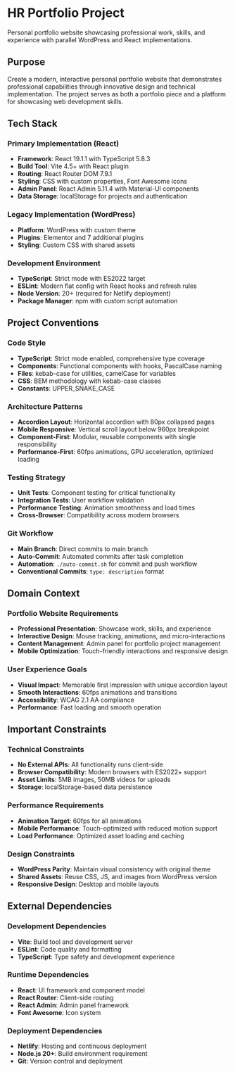 # HR Portfolio Project

Personal portfolio website showcasing professional work, skills, and experience with parallel WordPress and React implementations.

## Purpose

Create a modern, interactive personal portfolio website that demonstrates professional capabilities through innovative design and technical implementation. The project serves as both a portfolio piece and a platform for showcasing web development skills.

## Tech Stack

### Primary Implementation (React)
- **Framework**: React 19.1.1 with TypeScript 5.8.3
- **Build Tool**: Vite 4.5+ with React plugin
- **Routing**: React Router DOM 7.9.1
- **Styling**: CSS with custom properties, Font Awesome icons
- **Admin Panel**: React Admin 5.11.4 with Material-UI components
- **Data Storage**: localStorage for projects and authentication

### Legacy Implementation (WordPress)
- **Platform**: WordPress with custom theme
- **Plugins**: Elementor and 7 additional plugins
- **Styling**: Custom CSS with shared assets

### Development Environment
- **TypeScript**: Strict mode with ES2022 target
- **ESLint**: Modern flat config with React hooks and refresh rules
- **Node Version**: 20+ (required for Netlify deployment)
- **Package Manager**: npm with custom script automation

## Project Conventions

### Code Style
- **TypeScript**: Strict mode enabled, comprehensive type coverage
- **Components**: Functional components with hooks, PascalCase naming
- **Files**: kebab-case for utilities, camelCase for variables
- **CSS**: BEM methodology with kebab-case classes
- **Constants**: UPPER_SNAKE_CASE

### Architecture Patterns
- **Accordion Layout**: Horizontal accordion with 80px collapsed pages
- **Mobile Responsive**: Vertical scroll layout below 960px breakpoint
- **Component-First**: Modular, reusable components with single responsibility
- **Performance-First**: 60fps animations, GPU acceleration, optimized loading

### Testing Strategy
- **Unit Tests**: Component testing for critical functionality
- **Integration Tests**: User workflow validation
- **Performance Testing**: Animation smoothness and load times
- **Cross-Browser**: Compatibility across modern browsers

### Git Workflow
- **Main Branch**: Direct commits to main branch
- **Auto-Commit**: Automated commits after task completion
- **Automation**: `./auto-commit.sh` for commit and push workflow
- **Conventional Commits**: `type: description` format

## Domain Context

### Portfolio Website Requirements
- **Professional Presentation**: Showcase work, skills, and experience
- **Interactive Design**: Mouse tracking, animations, and micro-interactions
- **Content Management**: Admin panel for portfolio project management
- **Mobile Optimization**: Touch-friendly interactions and responsive design

### User Experience Goals
- **Visual Impact**: Memorable first impression with unique accordion layout
- **Smooth Interactions**: 60fps animations and transitions
- **Accessibility**: WCAG 2.1 AA compliance
- **Performance**: Fast loading and smooth operation

## Important Constraints

### Technical Constraints
- **No External APIs**: All functionality runs client-side
- **Browser Compatibility**: Modern browsers with ES2022+ support
- **Asset Limits**: 5MB images, 50MB videos for uploads
- **Storage**: localStorage-based data persistence

### Performance Requirements
- **Animation Target**: 60fps for all animations
- **Mobile Performance**: Touch-optimized with reduced motion support
- **Load Performance**: Optimized asset loading and caching

### Design Constraints
- **WordPress Parity**: Maintain visual consistency with original theme
- **Shared Assets**: Reuse CSS, JS, and images from WordPress version
- **Responsive Design**: Desktop and mobile layouts

## External Dependencies

### Development Dependencies
- **Vite**: Build tool and development server
- **ESLint**: Code quality and formatting
- **TypeScript**: Type safety and development experience

### Runtime Dependencies
- **React**: UI framework and component model
- **React Router**: Client-side routing
- **React Admin**: Admin panel framework
- **Font Awesome**: Icon system

### Deployment Dependencies
- **Netlify**: Hosting and continuous deployment
- **Node.js 20+**: Build environment requirement
- **Git**: Version control and deployment
